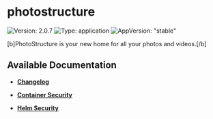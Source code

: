 # photostructure

![Version: 2.0.7](https://img.shields.io/badge/Version-2.0.7-informational?style=flat-square) ![Type: application](https://img.shields.io/badge/Type-application-informational?style=flat-square) ![AppVersion: "stable"](https://img.shields.io/badge/AppVersion-"stable"-informational?style=flat-square)

[b]PhotoStructure is your new home for all your photos and videos.[/b]


## Available Documentation

- [**Changelog**](CHANGELOG)

- [**Container Security**](container-security)

- [**Helm Security**](helm-security)

